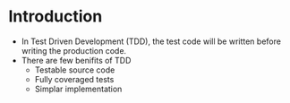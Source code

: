 # Introduction  

* In Test Driven Development (TDD), the test code will be written before writing the production code.
* There are few benifits of TDD
    * Testable source code
    * Fully coveraged tests
    * Simplar implementation
